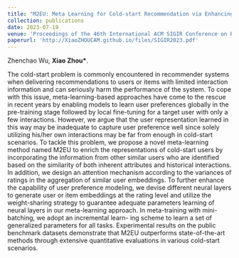 ```yaml
---
title: "M2EU: Meta Learning for Cold-start Recommendation via Enhancing User Preference Estimation"
collection: publications
date: 2023-07-19
venue: 'Proceedings of the 46th International ACM SIGIR Conference on Research and Development in Information Retrieval (SIGIR)'
paperurl: 'http://XiaoZHOUCAM.github.io/files/SIGIR2023.pdf'
---
```


Zhenchao Wu, **Xiao Zhou\***.

The cold-start problem is commonly encountered in recommender systems when delivering recommendations to users or items with limited interaction information and can seriously harm the performance of the system. To cope with this issue, meta-learning-based approaches have come to the rescue in recent years by enabling models to learn user preferences globally in the pre-training stage followed by local fine-tuning for a target user with only a few interactions. However, we argue that the user representation learned in this way may be inadequate to capture user preference well since solely utilizing his/her own interactions may be far from enough in cold-start scenarios. To tackle this problem, we propose a novel meta-learning method named M2EU to enrich the representations of cold-start users by incorporating the information from other similar users who are identified based on the similarity of both inherent attributes and historical interactions. In addition, we design an attention mechanism according to the variances of ratings in the aggregation of similar user embeddings. To further enhance the capability of user preference modeling, we devise different neural layers to generate user or item embeddings at the rating level and utilize the weight-sharing strategy to guarantee adequate parameters learning of neural layers in our meta-learning approach. In meta-training with mini-batching, we adopt an incremental learn- ing scheme to learn a set of generalized parameters for all tasks. Experimental results on the public benchmark datasets demonstrate that M2EU outperforms state-of-the-art methods through extensive quantitative evaluations in various cold-start scenarios.
